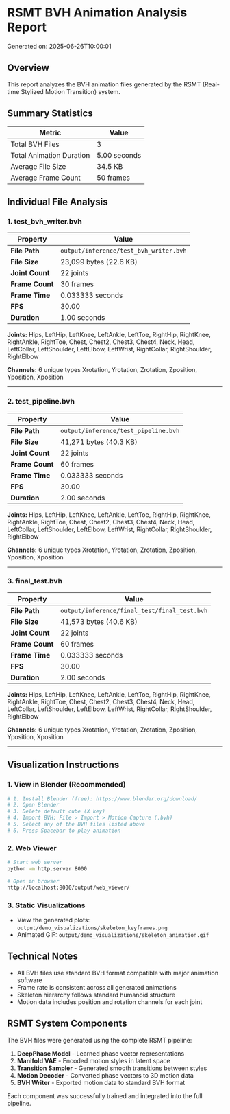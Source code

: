 # RSMT BVH Animation Analysis Report

Generated on: 2025-06-26T10:00:01

## Overview

This report analyzes the BVH animation files generated by the RSMT (Real-time Stylized Motion Transition) system.

## Summary Statistics

| Metric | Value |
|--------|-------|
| Total BVH Files | 3 |
| Total Animation Duration | 5.00 seconds |
| Average File Size | 34.5 KB |
| Average Frame Count | 50 frames |

## Individual File Analysis

### 1. test_bvh_writer.bvh

| Property | Value |
|----------|-------|
| **File Path** | `output/inference/test_bvh_writer.bvh` |
| **File Size** | 23,099 bytes (22.6 KB) |
| **Joint Count** | 22 joints |
| **Frame Count** | 30 frames |
| **Frame Time** | 0.033333 seconds |
| **FPS** | 30.00 |
| **Duration** | 1.00 seconds |

**Joints:**
Hips, LeftHip, LeftKnee, LeftAnkle, LeftToe, RightHip, RightKnee, RightAnkle, RightToe, Chest, Chest2, Chest3, Chest4, Neck, Head, LeftCollar, LeftShoulder, LeftElbow, LeftWrist, RightCollar, RightShoulder, RightElbow

**Channels:** 6 unique types
Xrotation, Yrotation, Zrotation, Zposition, Yposition, Xposition

---

### 2. test_pipeline.bvh

| Property | Value |
|----------|-------|
| **File Path** | `output/inference/test_pipeline.bvh` |
| **File Size** | 41,271 bytes (40.3 KB) |
| **Joint Count** | 22 joints |
| **Frame Count** | 60 frames |
| **Frame Time** | 0.033333 seconds |
| **FPS** | 30.00 |
| **Duration** | 2.00 seconds |

**Joints:**
Hips, LeftHip, LeftKnee, LeftAnkle, LeftToe, RightHip, RightKnee, RightAnkle, RightToe, Chest, Chest2, Chest3, Chest4, Neck, Head, LeftCollar, LeftShoulder, LeftElbow, LeftWrist, RightCollar, RightShoulder, RightElbow

**Channels:** 6 unique types
Xrotation, Yrotation, Zrotation, Zposition, Yposition, Xposition

---

### 3. final_test.bvh

| Property | Value |
|----------|-------|
| **File Path** | `output/inference/final_test/final_test.bvh` |
| **File Size** | 41,573 bytes (40.6 KB) |
| **Joint Count** | 22 joints |
| **Frame Count** | 60 frames |
| **Frame Time** | 0.033333 seconds |
| **FPS** | 30.00 |
| **Duration** | 2.00 seconds |

**Joints:**
Hips, LeftHip, LeftKnee, LeftAnkle, LeftToe, RightHip, RightKnee, RightAnkle, RightToe, Chest, Chest2, Chest3, Chest4, Neck, Head, LeftCollar, LeftShoulder, LeftElbow, LeftWrist, RightCollar, RightShoulder, RightElbow

**Channels:** 6 unique types
Xrotation, Yrotation, Zrotation, Zposition, Yposition, Xposition

---

## Visualization Instructions

### 1. View in Blender (Recommended)
```bash
# 1. Install Blender (free): https://www.blender.org/download/
# 2. Open Blender
# 3. Delete default cube (X key)
# 4. Import BVH: File > Import > Motion Capture (.bvh)
# 5. Select any of the BVH files listed above
# 6. Press Spacebar to play animation
```

### 2. Web Viewer
```bash
# Start web server
python -m http.server 8000

# Open in browser
http://localhost:8000/output/web_viewer/
```

### 3. Static Visualizations
- View the generated plots: `output/demo_visualizations/skeleton_keyframes.png`
- Animated GIF: `output/demo_visualizations/skeleton_animation.gif`

## Technical Notes

- All BVH files use standard BVH format compatible with major animation software
- Frame rate is consistent across all generated animations
- Skeleton hierarchy follows standard humanoid structure
- Motion data includes position and rotation channels for each joint

## RSMT System Components

The BVH files were generated using the complete RSMT pipeline:

1. **DeepPhase Model** - Learned phase vector representations
2. **Manifold VAE** - Encoded motion styles in latent space  
3. **Transition Sampler** - Generated smooth transitions between styles
4. **Motion Decoder** - Converted phase vectors to 3D motion data
5. **BVH Writer** - Exported motion data to standard BVH format

Each component was successfully trained and integrated into the full pipeline.

